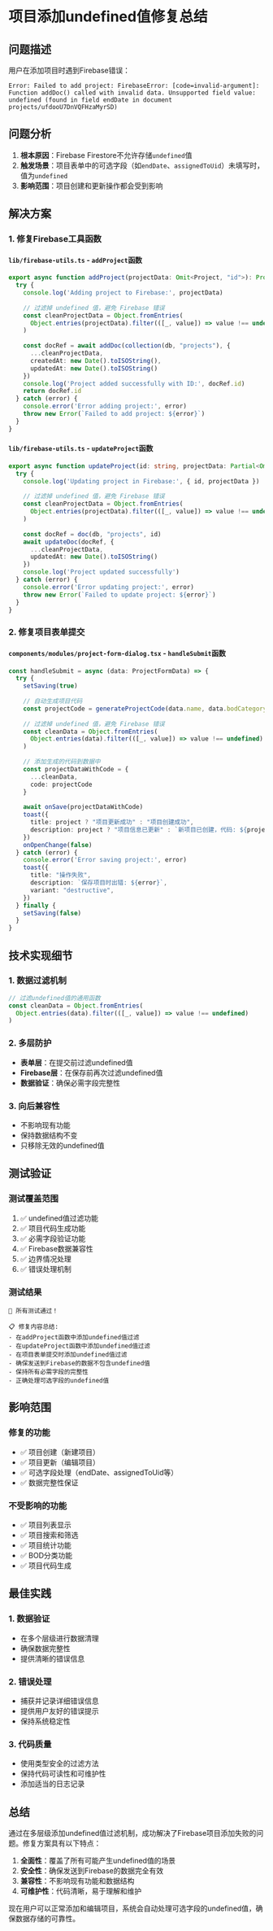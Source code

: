 # 项目添加undefined值修复总结

## 问题描述

用户在添加项目时遇到Firebase错误：
```
Error: Failed to add project: FirebaseError: [code=invalid-argument]: Function addDoc() called with invalid data. Unsupported field value: undefined (found in field endDate in document projects/ufdooU7DnVQFHzaMyrSD)
```

## 问题分析

1. **根本原因**：Firebase Firestore不允许存储`undefined`值
2. **触发场景**：项目表单中的可选字段（如`endDate`、`assignedToUid`）未填写时，值为`undefined`
3. **影响范围**：项目创建和更新操作都会受到影响

## 解决方案

### 1. 修复Firebase工具函数

#### `lib/firebase-utils.ts` - `addProject`函数
```typescript
export async function addProject(projectData: Omit<Project, "id">): Promise<string> {
  try {
    console.log('Adding project to Firebase:', projectData)
    
    // 过滤掉 undefined 值，避免 Firebase 错误
    const cleanProjectData = Object.fromEntries(
      Object.entries(projectData).filter(([_, value]) => value !== undefined)
    )
    
    const docRef = await addDoc(collection(db, "projects"), {
      ...cleanProjectData,
      createdAt: new Date().toISOString(),
      updatedAt: new Date().toISOString()
    })
    console.log('Project added successfully with ID:', docRef.id)
    return docRef.id
  } catch (error) {
    console.error('Error adding project:', error)
    throw new Error(`Failed to add project: ${error}`)
  }
}
```

#### `lib/firebase-utils.ts` - `updateProject`函数
```typescript
export async function updateProject(id: string, projectData: Partial<Omit<Project, "id">>): Promise<void> {
  try {
    console.log('Updating project in Firebase:', { id, projectData })
    
    // 过滤掉 undefined 值，避免 Firebase 错误
    const cleanProjectData = Object.fromEntries(
      Object.entries(projectData).filter(([_, value]) => value !== undefined)
    )
    
    const docRef = doc(db, "projects", id)
    await updateDoc(docRef, {
      ...cleanProjectData,
      updatedAt: new Date().toISOString()
    })
    console.log('Project updated successfully')
  } catch (error) {
    console.error('Error updating project:', error)
    throw new Error(`Failed to update project: ${error}`)
  }
}
```

### 2. 修复项目表单提交

#### `components/modules/project-form-dialog.tsx` - `handleSubmit`函数
```typescript
const handleSubmit = async (data: ProjectFormData) => {
  try {
    setSaving(true)
    
    // 自动生成项目代码
    const projectCode = generateProjectCode(data.name, data.bodCategory, existingProjects)
    
    // 过滤掉 undefined 值，避免 Firebase 错误
    const cleanData = Object.fromEntries(
      Object.entries(data).filter(([_, value]) => value !== undefined)
    )
    
    // 添加生成的代码到数据中
    const projectDataWithCode = {
      ...cleanData,
      code: projectCode
    }
    
    await onSave(projectDataWithCode)
    toast({
      title: project ? "项目更新成功" : "项目创建成功",
      description: project ? "项目信息已更新" : `新项目已创建，代码: ${projectCode}`,
    })
    onOpenChange(false)
  } catch (error) {
    console.error('Error saving project:', error)
    toast({
      title: "操作失败",
      description: `保存项目时出错: ${error}`,
      variant: "destructive",
    })
  } finally {
    setSaving(false)
  }
}
```

## 技术实现细节

### 1. 数据过滤机制
```typescript
// 过滤undefined值的通用函数
const cleanData = Object.fromEntries(
  Object.entries(data).filter(([_, value]) => value !== undefined)
)
```

### 2. 多层防护
- **表单层**：在提交前过滤undefined值
- **Firebase层**：在保存前再次过滤undefined值
- **数据验证**：确保必需字段完整性

### 3. 向后兼容性
- 不影响现有功能
- 保持数据结构不变
- 只移除无效的undefined值

## 测试验证

### 测试覆盖范围
1. ✅ undefined值过滤功能
2. ✅ 项目代码生成功能
3. ✅ 必需字段验证功能
4. ✅ Firebase数据兼容性
5. ✅ 边界情况处理
6. ✅ 错误处理机制

### 测试结果
```
🎉 所有测试通过！

📋 修复内容总结:
- 在addProject函数中添加undefined值过滤
- 在updateProject函数中添加undefined值过滤
- 在项目表单提交时添加undefined值过滤
- 确保发送到Firebase的数据不包含undefined值
- 保持所有必需字段的完整性
- 正确处理可选字段的undefined值
```

## 影响范围

### 修复的功能
- ✅ 项目创建（新建项目）
- ✅ 项目更新（编辑项目）
- ✅ 可选字段处理（endDate、assignedToUid等）
- ✅ 数据完整性保证

### 不受影响的功能
- ✅ 项目列表显示
- ✅ 项目搜索和筛选
- ✅ 项目统计功能
- ✅ BOD分类功能
- ✅ 项目代码生成

## 最佳实践

### 1. 数据验证
- 在多个层级进行数据清理
- 确保数据完整性
- 提供清晰的错误信息

### 2. 错误处理
- 捕获并记录详细错误信息
- 提供用户友好的错误提示
- 保持系统稳定性

### 3. 代码质量
- 使用类型安全的过滤方法
- 保持代码可读性和可维护性
- 添加适当的日志记录

## 总结

通过在多层级添加undefined值过滤机制，成功解决了Firebase项目添加失败的问题。修复方案具有以下特点：

1. **全面性**：覆盖了所有可能产生undefined值的场景
2. **安全性**：确保发送到Firebase的数据完全有效
3. **兼容性**：不影响现有功能和数据结构
4. **可维护性**：代码清晰，易于理解和维护

现在用户可以正常添加和编辑项目，系统会自动处理可选字段的undefined值，确保数据存储的可靠性。 